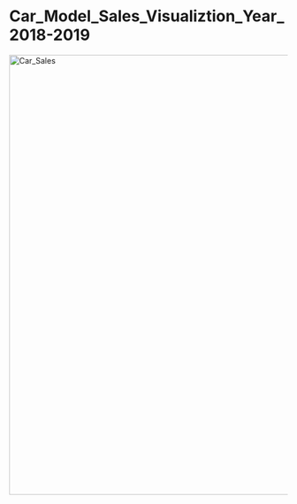 # Car_Model_Sales_Visualiztion_Year_2018-2019
<img width="1362" height="796" alt="Car_Sales" src="https://github.com/user-attachments/assets/751ec6d9-ff17-47b6-bd9b-0a2e1c3a3f1c" />
